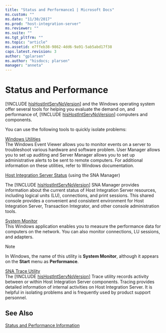 ```yaml
---
title: "Status and Performance1 | Microsoft Docs"
ms.custom: ""
ms.date: "11/30/2017"
ms.prod: "host-integration-server"
ms.reviewer: ""
ms.suite: ""
ms.tgt_pltfrm: ""
ms.topic: "article"
ms.assetid: e7ffeb38-9862-4dd6-9a91-5ab5abd17f38
caps.latest.revision: 3
author: "gplarsen"
ms.author: "hisdocs; plarsen"
manager: "anneta"
---
```

# Status and Performance
[!INCLUDE [hisHostIntServNoVersion](../includes/hishostintservnoversion-md.md)] and the Windows operating system offer several tools for helping you evaluate the demand on, and performance of, [!INCLUDE [hisHostIntServNoVersion](../includes/hishostintservnoversion-md.md)] computers and components.  
  
 You can use the following tools to quickly isolate problems:  
  
 [Windows Utilities](../core/windows-utilities2.md)  
 The Windows Event Viewer allows you to monitor events on a server to troubleshoot various hardware and software problem. User Manager allows you to set up auditing and Server Manager allows you to set up administrative alerts to be sent to remote computers. For additional information on these utilities, refer to Windows documentation.  
  
 [Host Integration Server Status](../core/host-integration-server-status1.md) (using the SNA Manager)  
  
 The [!INCLUDE [hisHostIntServNoVersion](../includes/hishostintservnoversion-md.md)] SNA Manager provides information about the current status of Host Integration Server resources, including logical units (LU), connections, and print sessions. This shared console provides a convenient and consistent environment for Host Integration Server, Transaction Integrator, and other console administration tools.  
  
 [System Monitor](../core/system-monitor1.md)  
 This Windows application enables you to measure the performance data for computers on the network. You can also monitor connections, LU sessions, and adapters.  
  
> [!NOTE]
>  In Windows, the name of this utility is **System Monitor**, although it appears on the **Start** menu as **Performance**.  
  
 [SNA Trace Utility](../core/sna-trace-utility1.md)  
 The [!INCLUDE [hisHostIntServNoVersion](../includes/hishostintservnoversion-md.md)] Trace utility records activity between or within Host Integration Server components. Tracing provides detailed information of internal activities on Host Integration Server. It is helpful in isolating problems and is frequently used by product support personnel.  
  
## See Also  
 [Status and Performance Information](../core/status-and-performance-information1.md)